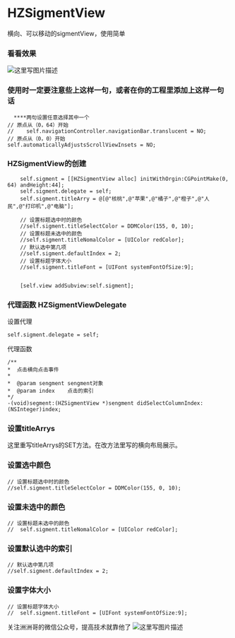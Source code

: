 # HZSigmentView
横向、可以移动的sigmentView，使用简单
### 看看效果
![这里写图片描述](http://img.blog.csdn.net/20160526200722125)

### 使用时一定要注意些上这样一句，或者在你的工程里添加上这样一句话
```objc
  ****两句设置任意选择其中一个
// 原点从（0，64）开始
//    self.navigationController.navigationBar.translucent = NO;
// 原点从（0，0）开始
self.automaticallyAdjustsScrollViewInsets = NO;
```


### HZSigmentView的创建
```objc
    self.sigment = [[HZSigmentView alloc] initWithOrgin:CGPointMake(0, 64) andHeight:44];
    self.sigment.delegate = self;
    self.sigment.titleArry = @[@"核桃",@"苹果",@"橘子",@"橙子",@"人民",@"打印机",@"电脑"];
    
    // 设置标题选中时的颜色
    //self.sigment.titleSelectColor = DDMColor(155, 0, 10);
    // 设置标题未选中的颜色
    //self.sigment.titleNomalColor = [UIColor redColor];
    // 默认选中第几项
    //self.sigment.defaultIndex = 2;
    // 设置标题字体大小
    //self.sigment.titleFont = [UIFont systemFontOfSize:9];

    
    [self.view addSubview:self.sigment];
```
### 代理函数 HZSigmentViewDelegate
  设置代理
  ```objc
  self.sigment.delegate = self;
  ```
  代理函数
  ```objc
  /**
 *  点击横向点击事件
 *
 *  @param sengment sengment对象
 *  @param index    点击的索引
 */
-(void)segment:(HZSigmentView *)sengment didSelectColumnIndex:(NSInteger)index;
  ```

### 设置titleArrys
  这里重写titleArrys的SET方法。在改方法里写的横向布局展示。

### 设置选中颜色
```objc
// 设置标题选中时的颜色
//self.sigment.titleSelectColor = DDMColor(155, 0, 10);
```
### 设置未选中的颜色
```objc
// 设置标题未选中的颜色
//  self.sigment.titleNomalColor = [UIColor redColor];
```
### 设置默认选中的索引
```objc
// 默认选中第几项
//self.sigment.defaultIndex = 2;
```
### 设置字体大小
```objc
// 设置标题字体大小
//  self.sigment.titleFont = [UIFont systemFontOfSize:9];
```


关注洲洲哥的微信公众号，提高技术就靠他了
![这里写图片描述](http://img.blog.csdn.net/20160520152250054)
 
 
 


